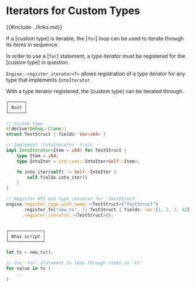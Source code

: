 Iterators for Custom Types
==========================

{{#include ../links.md}}

If a [custom type] is iterable, the [`for`] loop can be used to iterate through
its items in sequence.

In order to use a [`for`] statement, a _type iterator_ must be registered for
the [custom type] in question.

`Engine::register_iterator<T>` allows registration of a _type iterator_ for any type
that implements `IntoIterator`.

With a type iterator registered, the [custom type] can be iterated through.

```rust no_run
┌──────┐
│ Rust │
└──────┘

// Custom type
#[derive(Debug, Clone)]
struct TestStruct { fields: Vec<i64> }

// Implement 'IntoIterator' trait
impl IntoIterator<Item = i64> for TestStruct {
    type Item = i64;
    type IntoIter = std::vec::IntoIter<Self::Item>;

    fn into_iter(self) -> Self::IntoIter {
        self.fields.into_iter()
    }
}

// Register API and type iterator for 'TestStruct'
engine.register_type_with_name::<TestStruct>("TestStruct")
      .register_fn("new_ts", || TestStruct { fields: vec![1, 2, 3, 42] })
      .register_iterator::<TestStruct>();


┌─────────────┐
│ Rhai script │
└─────────────┘

let ts = new_ts();

// Use 'for' statement to loop through items in 'ts'
for value in ts {
    ...
}
```
